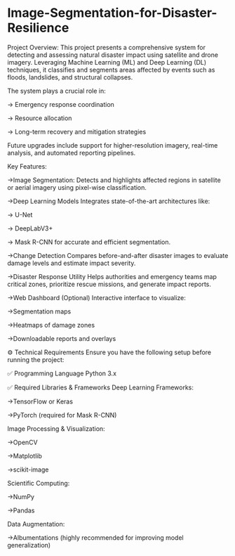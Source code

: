 # Image-Segmentation-for-Disaster-Resilience

Project Overview:
    This project presents a comprehensive system for detecting and assessing natural disaster impact using satellite and drone imagery. Leveraging Machine Learning (ML) and Deep Learning (DL) techniques, it classifies and segments areas affected by events such as floods, landslides, and structural collapses.

The system plays a crucial role in:

  -> Emergency response coordination

  -> Resource allocation

  -> Long-term recovery and mitigation strategies

Future upgrades include support for higher-resolution imagery, real-time analysis, and automated reporting pipelines.

Key Features:

->Image Segmentation:
    Detects and highlights affected regions in satellite or aerial imagery using pixel-wise classification.

->Deep Learning Models
    Integrates state-of-the-art architectures like:

-> U-Net

-> DeepLabV3+

-> Mask R-CNN
        for accurate and efficient segmentation.

->Change Detection
    Compares before-and-after disaster images to evaluate damage levels and estimate impact severity.

->Disaster Response Utility
    Helps authorities and emergency teams map critical zones, prioritize rescue missions, and generate impact reports.

->Web Dashboard (Optional)
    Interactive interface to visualize:

->Segmentation maps

->Heatmaps of damage zones

->Downloadable reports and overlays

⚙️ Technical Requirements
Ensure you have the following setup before running the project:

✅ Programming Language
Python 3.x

✅ Required Libraries & Frameworks
Deep Learning Frameworks:

->TensorFlow or Keras

->PyTorch (required for Mask R-CNN)

Image Processing & Visualization:

  ->OpenCV

  ->Matplotlib

  ->scikit-image

Scientific Computing:

  ->NumPy

  ->Pandas

Data Augmentation:

  ->Albumentations (highly recommended for improving model generalization)



